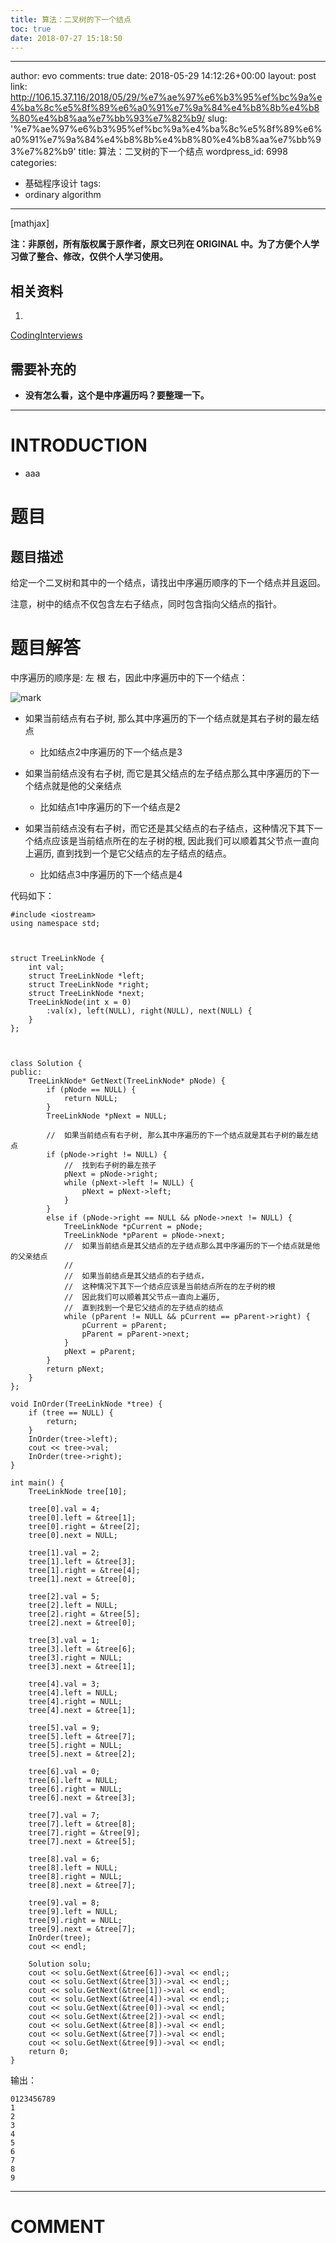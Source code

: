 ```yaml
---
title: 算法：二叉树的下一个结点
toc: true
date: 2018-07-27 15:18:50
---
```

---
author: evo
comments: true
date: 2018-05-29 14:12:26+00:00
layout: post
link: http://106.15.37.116/2018/05/29/%e7%ae%97%e6%b3%95%ef%bc%9a%e4%ba%8c%e5%8f%89%e6%a0%91%e7%9a%84%e4%b8%8b%e4%b8%80%e4%b8%aa%e7%bb%93%e7%82%b9/
slug: '%e7%ae%97%e6%b3%95%ef%bc%9a%e4%ba%8c%e5%8f%89%e6%a0%91%e7%9a%84%e4%b8%8b%e4%b8%80%e4%b8%aa%e7%bb%93%e7%82%b9'
title: 算法：二叉树的下一个结点
wordpress_id: 6998
categories:
- 基础程序设计
tags:
- ordinary algorithm
---

<!-- more -->

[mathjax]

**注：非原创，所有版权属于原作者，原文已列在 ORIGINAL 中。为了方便个人学习做了整合、修改，仅供个人学习使用。**


## 相关资料






  1.


[CodingInterviews](https://github.com/gatieme/CodingInterviews)







## 需要补充的






  * **没有怎么看，这个是中序遍历吗？要整理一下。**





* * *





# INTRODUCTION






  * aaa





# 题目




## **题目描述**


给定一个二叉树和其中的一个结点，请找出中序遍历顺序的下一个结点并且返回。

注意，树中的结点不仅包含左右子结点，同时包含指向父结点的指针。


##




# 题目解答


中序遍历的顺序是: 左 根 右，因此中序遍历中的下一个结点：[
](https://github.com/gatieme/CodingInterviews/blob/master/058-%E4%BA%8C%E5%8F%89%E6%A0%91%E7%9A%84%E4%B8%8B%E4%B8%80%E4%B8%AA%E7%BB%93%E7%82%B9/bst.png)


![mark](http://pacdb2bfr.bkt.clouddn.com/blog/image/180727/Cmkaa2abdg.png?imageslim)






  * 如果当前结点有右子树, 那么其中序遍历的下一个结点就是其右子树的最左结点


    * 比如结点2中序遍历的下一个结点是3





  * 如果当前结点没有右子树, 而它是其父结点的左子结点那么其中序遍历的下一个结点就是他的父亲结点


    * 比如结点1中序遍历的下一个结点是2





  * 如果当前结点没有右子树，而它还是其父结点的右子结点，这种情况下其下一个结点应该是当前结点所在的左子树的根, 因此我们可以顺着其父节点一直向上遍历, 直到找到一个是它父结点的左子结点的结点。


    * 比如结点3中序遍历的下一个结点是4







代码如下：


    #include <iostream>
    using namespace std;



    struct TreeLinkNode {
        int val;
        struct TreeLinkNode *left;
        struct TreeLinkNode *right;
        struct TreeLinkNode *next;
        TreeLinkNode(int x = 0)
            :val(x), left(NULL), right(NULL), next(NULL) {
        }
    };



    class Solution {
    public:
        TreeLinkNode* GetNext(TreeLinkNode* pNode) {
            if (pNode == NULL) {
                return NULL;
            }
            TreeLinkNode *pNext = NULL;

            //  如果当前结点有右子树, 那么其中序遍历的下一个结点就是其右子树的最左结点
            if (pNode->right != NULL) {
                //  找到右子树的最左孩子
                pNext = pNode->right;
                while (pNext->left != NULL) {
                    pNext = pNext->left;
                }
            }
            else if (pNode->right == NULL && pNode->next != NULL) {
                TreeLinkNode *pCurrent = pNode;
                TreeLinkNode *pParent = pNode->next;
                //  如果当前结点是其父结点的左子结点那么其中序遍历的下一个结点就是他的父亲结点
                //
                //  如果当前结点是其父结点的右子结点，
                //  这种情况下其下一个结点应该是当前结点所在的左子树的根
                //  因此我们可以顺着其父节点一直向上遍历,
                //  直到找到一个是它父结点的左子结点的结点
                while (pParent != NULL && pCurrent == pParent->right) {
                    pCurrent = pParent;
                    pParent = pParent->next;
                }
                pNext = pParent;
            }
            return pNext;
        }
    };

    void InOrder(TreeLinkNode *tree) {
        if (tree == NULL) {
            return;
        }
        InOrder(tree->left);
        cout << tree->val;
        InOrder(tree->right);
    }

    int main() {
        TreeLinkNode tree[10];

        tree[0].val = 4;
        tree[0].left = &tree[1];
        tree[0].right = &tree[2];
        tree[0].next = NULL;

        tree[1].val = 2;
        tree[1].left = &tree[3];
        tree[1].right = &tree[4];
        tree[1].next = &tree[0];

        tree[2].val = 5;
        tree[2].left = NULL;
        tree[2].right = &tree[5];
        tree[2].next = &tree[0];

        tree[3].val = 1;
        tree[3].left = &tree[6];
        tree[3].right = NULL;
        tree[3].next = &tree[1];

        tree[4].val = 3;
        tree[4].left = NULL;
        tree[4].right = NULL;
        tree[4].next = &tree[1];

        tree[5].val = 9;
        tree[5].left = &tree[7];
        tree[5].right = NULL;
        tree[5].next = &tree[2];

        tree[6].val = 0;
        tree[6].left = NULL;
        tree[6].right = NULL;
        tree[6].next = &tree[3];

        tree[7].val = 7;
        tree[7].left = &tree[8];
        tree[7].right = &tree[9];
        tree[7].next = &tree[5];

        tree[8].val = 6;
        tree[8].left = NULL;
        tree[8].right = NULL;
        tree[8].next = &tree[7];

        tree[9].val = 8;
        tree[9].left = NULL;
        tree[9].right = NULL;
        tree[9].next = &tree[7];
        InOrder(tree);
        cout << endl;

        Solution solu;
        cout << solu.GetNext(&tree[6])->val << endl;;
        cout << solu.GetNext(&tree[3])->val << endl;;
        cout << solu.GetNext(&tree[1])->val << endl;
        cout << solu.GetNext(&tree[4])->val << endl;;
        cout << solu.GetNext(&tree[0])->val << endl;
        cout << solu.GetNext(&tree[2])->val << endl;
        cout << solu.GetNext(&tree[8])->val << endl;
        cout << solu.GetNext(&tree[7])->val << endl;
        cout << solu.GetNext(&tree[9])->val << endl;
        return 0;
    }


输出：


    0123456789
    1
    2
    3
    4
    5
    6
    7
    8
    9






















* * *





# COMMENT
